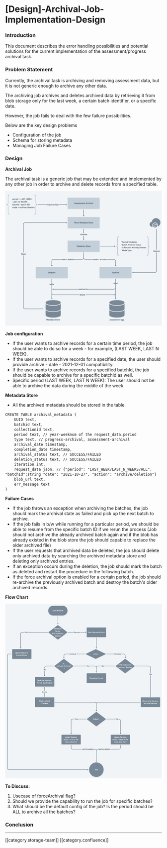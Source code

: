 # \[Design]-Archival-Job-Implementation-Design

### Introduction

This document describes the error handling possibilities and potential solutions for the current implementation of the assessment/progress archival task.

### Problem Statement

Currently, the archival task is archiving and removing assessment data, but it is not generic enough to archive any other data.

The archiving job archives and deletes archived data by retrieving it from blob storage only for the last week, a certain batch identifier, or a specific date.&#x20;

However, the job fails to deal with the few failure possibilities.

Below are the key design problems

* Configuration of the job
* Schema for storing metadata
* Managing Job Failure Cases

### Design

**Archival Job**

The archival task is a generic job that may be extended and implemented by any other job in order to archive and delete records from a specified table.

![](../../../../.gitbook/assets/data-archival.png)

**Job configuration**

* If the user wants to archive records for a certain time period, the job should be able to do so for a week - for example, (LAST WEEK, LAST N WEEK).
* If the user wants to archive records for a specified date, the user should provide archive - date - 2021-12-01 compatibility.
* If the user wants to archive records for a specified batchId, the job should be capable to archive for a specific batchId as well.
* Specific period (LAST WEEK, LAST N WEEK): The user should not be able to archive the data during the middle of the week.

**Metadata Store**

* All the archived metadata should be stored in the table.

```
CREATE TABLE archival_metadata (
    UUID text,
    batchid text,
    collectionid text,
    period text, // year-weeknum of the request_data.period
    type text, // progress-archival, assessment-archival
    archival_date timestamp,
    completion_date timestamp,
    archival_status text, // SUCCESS/FAILED
    deletion_status text, // SUCCESS/FAILED
    iteration int,
    request_data json, // {"period": "LAST_WEEK/LAST_N_WEEKS/ALL", "batchId":string "date": "2021-10-27", "action": "archive/deletion"} 
    blob_url text,
    err_message text
)
```

**Failure Cases**

* If the job throws an exception when archiving the batches, the job should mark the archival state as failed and pick up the next batch to archive.
* If the job fails in b/w while running for a particular period, we should be able to resume from the specific batch ID if we rerun the process (Job should not archive the already archived batch again and if the blob has already existed in the blob store the job should capable to replace the older archived file)
* If the user requests that archived data be deleted, the job should delete only archived data by searching the archived metadata store and deleting only archived entries.
* If an exception occurs during the deletion, the job should mark the batch as deleted and restart the procedure in the following batch.
* If the force archival option is enabled for a certain period, the job should re-archive the previously archived batch and destroy the batch's older archived records.

**Flow Chart**

![](../../../../.gitbook/assets/a6d256e9-abf8-4538-9e72-b0c61fb8bf5c.png)

**To Discuss:**

1. Usecase of forceArchival flag?
2. Should we provide the capability to run the job for specific batches?
3. What should be the default config of the job? Is the period should be ALL to archive all the batches?

### Conclusion

***

\[\[category.storage-team]] \[\[category.confluence]]
